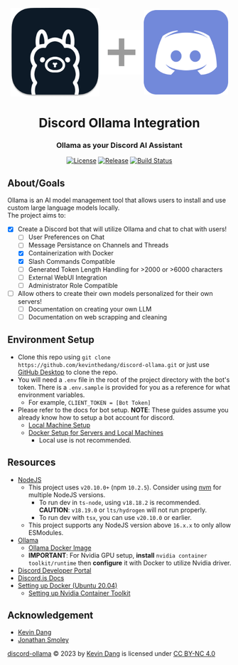<div align="center">
    <p><a href="#"><a href="https://ollama.ai/"><img alt="ollama" src="./imgs/ollama-icon.png" width="200px" /></a><img alt="+" src="./imgs/grey-plus.png" width="100px" style="margin-bottom: 50px" /></a><a href="https://discord.com/"><img alt="discord" src="./imgs/discord-icon.png" width="190px" style="margin-bottom: 5px" /></a></p>
    <h1>Discord Ollama Integration</h1>
    <h3><a href="#"></a>Ollama as your Discord AI Assistant</h3>
    <p><a href="#"></a><a href="https://creativecommons.org/licenses/by-nc/4.0/"><img alt="License" src="https://img.shields.io/badge/License-CC_BY--NC_4.0-darkgreen.svg" /></a>
    <a href="#"></a><a href="https://github.com/kevinthedang/discord-ollama/releases/latest"><img alt="Release" src="https://img.shields.io/github/v/release/kevinthedang/discord-ollama?logo=github" /></a>
    <a href="#"></a><a href="https://github.com/kevinthedang/discord-ollama/actions/workflows/build-test.yml"><img alt="Build Status" src="https://github.com/kevinthedang/discord-ollama/actions/workflows/build-test.yml/badge.svg" /></a>
</div>

## About/Goals
Ollama is an AI model management tool that allows users to install and use custom large language models locally.  
The project aims to:
* [x] Create a Discord bot that will utilize Ollama and chat to chat with users! 
  * [ ] User Preferences on Chat
  * [ ] Message Persistance on Channels and Threads
  * [x] Containerization with Docker
  * [x] Slash Commands Compatible
  * [ ] Generated Token Length Handling for >2000 or >6000 characters
  * [ ] External WebUI Integration
  * [ ] Administrator Role Compatible
* [ ] Allow others to create their own models personalized for their own servers!
  * [ ] Documentation on creating your own LLM
  * [ ] Documentation on web scrapping and cleaning

## Environment Setup
* Clone this repo using `git clone https://github.com/kevinthedang/discord-ollama.git` or just use [GitHub Desktop](https://desktop.github.com/) to clone the repo.
* You will need a `.env` file in the root of the project directory with the bot's token. There is a `.env.sample` is provided for you as a reference for what environment variables.
    * For example, `CLIENT_TOKEN = [Bot Token]`
* Please refer to the docs for bot setup. **NOTE**: These guides assume you already know how to setup a bot account for discord.
    * [Local Machine Setup](./docs/setup-local.md)
    * [Docker Setup for Servers and Local Machines](./docs/setup-docker.md)
        * Local use is not recommended.

## Resources
* [NodeJS](https://nodejs.org/en)
    * This project uses `v20.10.0+` (npm `10.2.5`). Consider using [nvm](https://github.com/nvm-sh/nvm) for multiple NodeJS versions.
        * To run dev in `ts-node`, using `v18.18.2` is recommended. **CAUTION**: `v18.19.0` or `lts/hydrogen` will not run properly.
        * To run dev with `tsx`, you can use `v20.10.0` or earlier.
    * This project supports any NodeJS version above `16.x.x` to only allow ESModules.
* [Ollama](https://ollama.ai/)
    * [Ollama Docker Image](https://hub.docker.com/r/ollama/ollama)
    * **IMPORTANT**: For Nvidia GPU setup, **install** `nvidia container toolkit/runtime` then **configure** it with Docker to utilize Nvidia driver.
* [Discord Developer Portal](https://discord.com/developers/docs/intro)
* [Discord.js Docs](https://discord.js.org/docs/packages/discord.js/main)
* [Setting up Docker (Ubuntu 20.04)](https://www.digitalocean.com/community/tutorials/how-to-install-and-use-docker-on-ubuntu-20-04)
    * [Setting up Nvidia Container Toolkit](https://docs.nvidia.com/datacenter/cloud-native/container-toolkit/latest/install-guide.html)

## Acknowledgement
* [Kevin Dang](https://github.com/kevinthedang)
* [Jonathan Smoley](https://github.com/JT2M0L3Y)

[discord-ollama](https://github.com/kevinthedang/discord-ollama) © 2023 by [Kevin Dang](https://github.com/kevinthedang) is licensed under [CC BY-NC 4.0](https://creativecommons.org/licenses/by-nc/4.0/?ref=chooser-v1)
